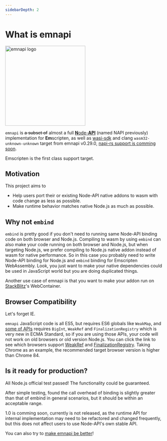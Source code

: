 ```yaml
---
sidebarDepth: 2
---
```


<script setup>

import { withBase } from 'vitepress'

</script>

# What is emnapi

<img :src="withBase('/emnapi.svg')" alt="emnapi logo" width="256" />

`emnapi` is ~~a subset of~~ almost a full [**N**ode-**API**](https://nodejs.org/docs/v16.15.0/api/n-api.html) (named NAPI previously) implementation for **Em**scripten, as well as [wasi-sdk](https://github.com/WebAssembly/wasi-sdk) and clang `wasm32-unknown-unknown` target from emnapi v0.29.0, [napi-rs support is comming soon](https://github.com/napi-rs/napi-rs/issues/796).

Emscripten is the first class support target.

## Motivation

This project aims to

- Help users port their or existing Node-API native addons to wasm with code change as less as possible.
- Make runtime behavior matches native Node.js as much as possible.

## Why not `embind`

`embind` is pretty good if you don't need to running same Node-API binding code on both browser and Node.js. Compiling to wasm by using `embind` can also make your code running on both browser and Node.js, but when targeting Node.js, we prefer compiling to Node.js native addon instead of wasm for native performance. So in this case you probably need to write Node-API binding for Node.js and `embind` binding for Emscripten WebAssembly. Look, you just want to make your native dependencies could be used in JavaScript world but you are doing duplicated things.

Another use case of emnapi is that you want to make your addon run on [StackBlitz](https://stackblitz.com/)'s WebContainer.

## Browser Compatibility

Let's forget IE.

`emnapi` JavaScript code is all ES5, but requires ES6 globals like `WeakMap`, and [some of APIs](/reference/list.html) requires `BigInt`, `WeakRef` and `FinalizationRegistry` which is very new in ECMA Standard, so if you are using those APIs, your code will not work on old browsers or old version Node.js. You can click the link to see which browsers support [WeakRef](https://www.caniuse.com/?search=WeakRef) and [FinalizationRegistry](https://www.caniuse.com/?search=FinalizationRegistry). Taking Chrome as an example, the recommended target browser version is higher than Chrome 84.

## Is it ready for production?

All Node.js official test passed! The functionality could be guaranteed.

After simple testing, found the call overhead of binding is slightly greater than that of embind in general scenarios,
but it should be within an acceptable range.

1.0 is comming soon, currently is not released, as the runtime API for internal implementation may need to be refactored and changed frequently, but this does not affect users to use Node-API's own stable API.

You can also try to [make emnapi be better](https://github.com/toyobayashi/emnapi/pulls)!
